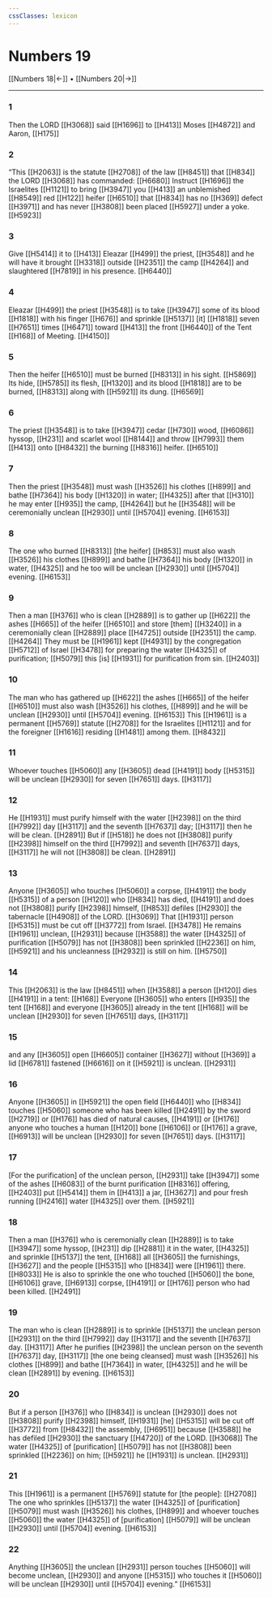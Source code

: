 ```yaml
---
cssClasses: lexicon
---
```


# Numbers 19

[[Numbers 18|←]] • [[Numbers 20|→]]

---

### 1
Then the LORD [[H3068]] said [[H1696]] to [[H413]] Moses [[H4872]] and Aaron, [[H175]]

### 2
“This [[H2063]] is the statute [[H2708]] of the law [[H8451]] that [[H834]] the LORD [[H3068]] has commanded: [[H6680]] Instruct [[H1696]] the Israelites [[H1121]] to bring [[H3947]] you [[H413]] an unblemished [[H8549]] red [[H122]] heifer [[H6510]] that [[H834]] has no [[H369]] defect [[H3971]] and has never [[H3808]] been placed [[H5927]] under a yoke. [[H5923]]

### 3
Give [[H5414]] it to [[H413]] Eleazar [[H499]] the priest, [[H3548]] and he will have it brought [[H3318]] outside [[H2351]] the camp [[H4264]] and slaughtered [[H7819]] in his presence. [[H6440]]

### 4
Eleazar [[H499]] the priest [[H3548]] is to take [[H3947]] some of its blood [[H1818]] with his finger [[H676]] and sprinkle [[H5137]] [it] [[H1818]] seven [[H7651]] times [[H6471]] toward [[H413]] the front [[H6440]] of the Tent [[H168]] of Meeting. [[H4150]]

### 5
Then the heifer [[H6510]] must be burned [[H8313]] in his sight. [[H5869]] Its hide, [[H5785]] its flesh, [[H1320]] and its blood [[H1818]] are to be burned, [[H8313]] along with [[H5921]] its dung. [[H6569]]

### 6
The priest [[H3548]] is to take [[H3947]] cedar [[H730]] wood, [[H6086]] hyssop, [[H231]] and scarlet wool [[H8144]] and throw [[H7993]] them [[H413]] onto [[H8432]] the burning [[H8316]] heifer. [[H6510]]

### 7
Then the priest [[H3548]] must wash [[H3526]] his clothes [[H899]] and bathe [[H7364]] his body [[H1320]] in water; [[H4325]] after that [[H310]] he may enter [[H935]] the camp, [[H4264]] but he [[H3548]] will be ceremonially unclean [[H2930]] until [[H5704]] evening. [[H6153]]

### 8
The one who burned [[H8313]] [the heifer] [[H853]] must also wash [[H3526]] his clothes [[H899]] and bathe [[H7364]] his body [[H1320]] in water, [[H4325]] and he too will be unclean [[H2930]] until [[H5704]] evening. [[H6153]]

### 9
Then a man [[H376]] who is clean [[H2889]] is to gather up [[H622]] the ashes [[H665]] of the heifer [[H6510]] and store [them] [[H3240]] in a ceremonially clean [[H2889]] place [[H4725]] outside [[H2351]] the camp. [[H4264]] They must be [[H1961]] kept [[H4931]] by the congregation [[H5712]] of Israel [[H3478]] for preparing the water [[H4325]] of purification; [[H5079]] this [is] [[H1931]] for purification from sin. [[H2403]]

### 10
The man who has gathered up [[H622]] the ashes [[H665]] of the heifer [[H6510]] must also wash [[H3526]] his clothes, [[H899]] and he will be unclean [[H2930]] until [[H5704]] evening. [[H6153]] This [[H1961]] is a permanent [[H5769]] statute [[H2708]] for the Israelites [[H1121]] and for the foreigner [[H1616]] residing [[H1481]] among them. [[H8432]]

### 11
Whoever touches [[H5060]] any [[H3605]] dead [[H4191]] body [[H5315]] will be unclean [[H2930]] for seven [[H7651]] days. [[H3117]]

### 12
He [[H1931]] must purify himself with the water [[H2398]] on the third [[H7992]] day [[H3117]] and the seventh [[H7637]] day; [[H3117]] then he will be clean. [[H2891]] But if [[H518]] he does not [[H3808]] purify [[H2398]] himself on the third [[H7992]] and seventh [[H7637]] days, [[H3117]] he will not [[H3808]] be clean. [[H2891]]

### 13
Anyone [[H3605]] who touches [[H5060]] a corpse, [[H4191]] the body [[H5315]] of a person [[H120]] who [[H834]] has died, [[H4191]] and does not [[H3808]] purify [[H2398]] himself, [[H853]] defiles [[H2930]] the tabernacle [[H4908]] of the LORD. [[H3069]] That [[H1931]] person [[H5315]] must be cut off [[H3772]] from Israel. [[H3478]] He remains [[H1961]] unclean, [[H2931]] because [[H3588]] the water [[H4325]] of purification [[H5079]] has not [[H3808]] been sprinkled [[H2236]] on him, [[H5921]] and his uncleanness [[H2932]] is still on him. [[H5750]]

### 14
This [[H2063]] is the law [[H8451]] when [[H3588]] a person [[H120]] dies [[H4191]] in a tent: [[H168]] Everyone [[H3605]] who enters [[H935]] the tent [[H168]] and everyone [[H3605]] already in the tent [[H168]] will be unclean [[H2930]] for seven [[H7651]] days, [[H3117]]

### 15
and any [[H3605]] open [[H6605]] container [[H3627]] without [[H369]] a lid [[H6781]] fastened [[H6616]] on it [[H5921]] is unclean. [[H2931]]

### 16
Anyone [[H3605]] in [[H5921]] the open field [[H6440]] who [[H834]] touches [[H5060]] someone who has been killed [[H2491]] by the sword [[H2719]] or [[H176]] has died of natural causes, [[H4191]] or [[H176]] anyone who touches a human [[H120]] bone [[H6106]] or [[H176]] a grave, [[H6913]] will be unclean [[H2930]] for seven [[H7651]] days. [[H3117]]

### 17
[For the purification] of the unclean person, [[H2931]] take [[H3947]] some of the ashes [[H6083]] of the burnt purification [[H8316]] offering, [[H2403]] put [[H5414]] them in [[H413]] a jar, [[H3627]] and pour fresh running [[H2416]] water [[H4325]] over them. [[H5921]]

### 18
Then a man [[H376]] who is ceremonially clean [[H2889]] is to take [[H3947]] some hyssop, [[H231]] dip [[H2881]] it in the water, [[H4325]] and sprinkle [[H5137]] the tent, [[H168]] all [[H3605]] the furnishings, [[H3627]] and the people [[H5315]] who [[H834]] were [[H1961]] there. [[H8033]] He is also to sprinkle the one who touched [[H5060]] the bone, [[H6106]] grave, [[H6913]] corpse, [[H4191]] or [[H176]] person who had been killed. [[H2491]]

### 19
The man who is clean [[H2889]] is to sprinkle [[H5137]] the unclean person [[H2931]] on the third [[H7992]] day [[H3117]] and the seventh [[H7637]] day. [[H3117]] After he purifies [[H2398]] the unclean person on the seventh [[H7637]] day, [[H3117]] [the one being cleansed] must wash [[H3526]] his clothes [[H899]] and bathe [[H7364]] in water, [[H4325]] and he will be clean [[H2891]] by evening. [[H6153]]

### 20
But if a person [[H376]] who [[H834]] is unclean [[H2930]] does not [[H3808]] purify [[H2398]] himself, [[H1931]] [he] [[H5315]] will be cut off [[H3772]] from [[H8432]] the assembly, [[H6951]] because [[H3588]] he has defiled [[H2930]] the sanctuary [[H4720]] of the LORD. [[H3068]] The water [[H4325]] of [purification] [[H5079]] has not [[H3808]] been sprinkled [[H2236]] on him; [[H5921]] he [[H1931]] is unclean. [[H2931]]

### 21
This [[H1961]] is a permanent [[H5769]] statute for [the people]: [[H2708]] The one who sprinkles [[H5137]] the water [[H4325]] of [purification] [[H5079]] must wash [[H3526]] his clothes, [[H899]] and whoever touches [[H5060]] the water [[H4325]] of [purification] [[H5079]] will be unclean [[H2930]] until [[H5704]] evening. [[H6153]]

### 22
Anything [[H3605]] the unclean [[H2931]] person touches [[H5060]] will become unclean, [[H2930]] and anyone [[H5315]] who touches it [[H5060]] will be unclean [[H2930]] until [[H5704]] evening.” [[H6153]]


